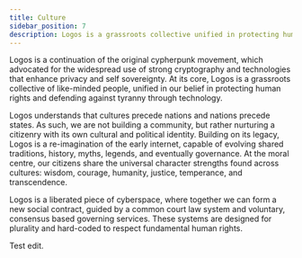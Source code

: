 ```yaml
---
title: Culture
sidebar_position: 7
description: Logos is a grassroots collective unified in protecting human rights and defending against tyranny through technology.
---
```


Logos is a continuation of the original cypherpunk movement, which advocated for the widespread use of strong cryptography and technologies that enhance privacy and self sovereignty. At its core, Logos is a grassroots collective of like-minded people, unified in our belief in protecting human rights and defending against tyranny through technology.

Logos understands that cultures precede nations and nations precede states. As such, we are not building a community, but rather nurturing a citizenry with its own cultural and political identity. Building on its legacy, Logos is a re-imagination of the early internet, capable of evolving shared traditions, history, myths, legends, and eventually governance. At the moral centre, our citizens share the universal character strengths found across cultures: wisdom, courage, humanity, justice, temperance, and transcendence. 

Logos is a liberated piece of cyberspace, where together we can form a new social contract, guided by a common court law system and voluntary, consensus based governing services. These systems are designed for plurality and hard-coded to respect fundamental human rights. 

Test edit. 
